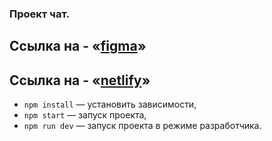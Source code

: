 ### Проект чат.

## Ссылка на - «[figma](https://www.figma.com/file/jF5fFFzgGOxQeB4CmKWTiE/Chat_external_link?node-id=1%3A616&t=4qzhdTt5W4lf6gSL-0)»
## Ссылка на - «[netlify](https://63954de5a393b30008421dcb--flourishing-caramel-30e613.netlify.app/)»


- `npm install` — установить зависимости,
- `npm start` — запуск проекта,
- `npm run dev` — запуск проекта в режиме разработчика.
